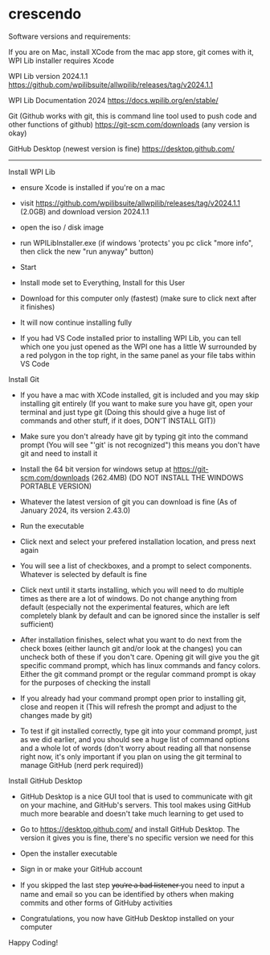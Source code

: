 
# crescendo

Software versions and requirements:

If you are on Mac, install XCode from the mac app store, git comes with it, WPI Lib installer requires Xcode

WPI Lib version 2024.1.1 
https://github.com/wpilibsuite/allwpilib/releases/tag/v2024.1.1

WPI Lib Documentation 2024
https://docs.wpilib.org/en/stable/ 

Git (Github works with git, this is command line tool used to push code and other functions of github)
https://git-scm.com/downloads   (any version is okay)

GitHub Desktop (newest version is fine)
https://desktop.github.com/

---------------------------------------------------------------------

Install WPI Lib

- ensure Xcode is installed if you're on a mac

- visit https://github.com/wpilibsuite/allwpilib/releases/tag/v2024.1.1 (2.0GB) and download version 2024.1.1

- open the iso / disk image

- run WPILibInstaller.exe (if windows 'protects' you pc click "more info", then click the new "run anyway" button)

- Start

- Install mode set to Everything, Install for this User

- Download for this computer only (fastest) (make sure to click next after it finishes)

- It will now continue installing fully

- If you had VS Code installed prior to installing WPI Lib, you can tell which one you just opened as the WPI one has a little W surrounded by a red polygon in the top right, in the same panel as your file tabs within VS Code


Install Git

- If you have a mac with XCode installed, git is included and you may skip installing git entirely
    (If you want to make sure you have git, open your terminal and just type git (Doing this should give a huge list of commands and other stuff, if it does, DON'T INSTALL GIT))

- Make sure you don't already have git by typing git into the command prompt (You will see "'git' is not recognized") this means you don't have git and need to install it

- Install the 64 bit version for windows setup at https://git-scm.com/downloads (262.4MB) (DO NOT INSTALL THE WINDOWS PORTABLE VERSION)

- Whatever the latest version of git you can download is fine (As of January 2024, its version 2.43.0)

- Run the executable

- Click next and select your prefered installation location, and press next again 

- You will see a list of checkboxes, and a prompt to select components. Whatever is selected by default is fine

- Click next until it starts installing, which you will need to do multiple times as there are a lot of windows. Do not change anything from default (especially not the experimental features, which are left completely blank by default and can be ignored since the installer is self sufficient)

- After installation finishes, select what you want to do next from the check boxes (either launch git and/or look at the changes) you can uncheck both of these if you don't care. Opening git will give you the git specific command prompt, which has linux commands and fancy colors. Either the git command prompt or the regular command prompt is okay for the purposes of checking the install

- If you already had your command prompt open prior to installing git, close and reopen it (This will refresh the prompt and adjust to the changes made by git)

- To test if git installed correctly, type git into your command prompt, just as we did earlier, and you should see a huge list of command options and a whole lot of words (don't worry about reading all that nonsense right now, it's only important if you plan on using the git terminal to manage GitHub (nerd perk required))


Install GitHub Desktop

- GitHub Desktop is a nice GUI tool that is used to communicate with git on your machine, and GitHub's servers. This tool makes using GitHub much more bearable and doesn't take much learning to get used to

- Go to https://desktop.github.com/ and install GitHub Desktop. The version it gives you is fine, there's no specific version we need for this

- Open the installer executable

- Sign in or make your GitHub account

- If you skipped the last step y̶o̶u̶'̶r̶e̶ ̶a̶ ̶b̶a̶d̶ ̶l̶i̶s̶t̶e̶n̶e̶r̶ you need to input a name and email so you can be identified by others when making commits and other forms of GitHuby activities

- Congratulations, you now have GitHub Desktop installed on your computer

Happy Coding!
